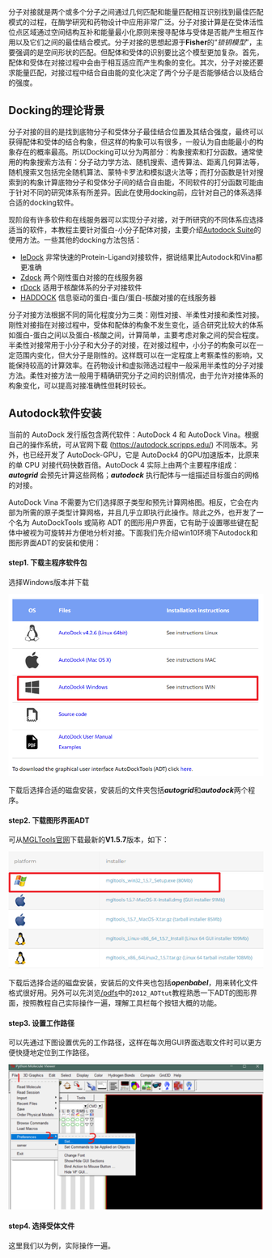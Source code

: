 分子对接就是两个或多个分子之间通过几何匹配和能量匹配相互识别找到最佳匹配模式的过程，在酶学研究和药物设计中应用非常广泛。分子对接计算是在受体活性位点区域通过空间结构互补和能量最小化原则来搜寻配体与受体是否能产生相互作用以及它们之间的最佳结合模式。分子对接的思想起源于**Fisher**的“*锁钥模型*”，主要强调的是空间形状的匹配。但配体和受体的识别要比这个模型更加复杂。首先，配体和受体在对接过程中会由于相互适应而产生构象的变化。其次，分子对接还要求能量匹配，对接过程中结合自由能的变化决定了两个分子是否能够结合以及结合的强度。

## Docking的理论背景

分子对接的目的是找到底物分子和受体分子最佳结合位置及其结合强度，最终可以获得配体和受体的结合构象，但这样的构象可以有很多，一般认为自由能最小的构象存在的概率最高。所以Docking可以分为两部分：构象搜索和打分函数。通常使用的构象搜索方法有：分子动力学方法、随机搜索、遗传算法、距离几何算法等，随机搜索又包括完全随机算法、蒙特卡罗法和模拟退火法等；而打分函数是针对搜索到的构象计算底物分子和受体分子间的结合自由能，不同软件的打分函数可能由于针对不同的研究体系有所差异。因此在使用docking前，应针对自己的体系选择合适的docking软件。

现阶段有许多软件和在线服务器可以实现分子对接，对于所研究的不同体系应选择适当的软件，本教程主要针对蛋白-小分子配体对接，主要介绍[Autodock Suite](https://ccsb.scripps.edu/projects/docking/)的使用方法。一些其他的docking方法包括：
* [leDock](http://www.lephar.com/software.htm) 非常快速的Protein-Ligand对接软件，据说结果比Autodock和Vina都更准确
* [Zdock](https://zdock.umassmed.edu/) 两个刚性蛋白对接的在线服务器
* [rDock](http://rdock.sourceforge.net/) 适用于核酸体系的分子对接软件
* [HADDOCK](http://milou.science.uu.nl/) 信息驱动的蛋白-蛋白/蛋白-核酸对接的在线服务器

分子对接方法根据不同的简化程度分为三类：刚性对接、半柔性对接和柔性对接。刚性对接指在对接过程中，受体和配体的构象不发生变化，适合研究比较大的体系如蛋白-蛋白之间以及蛋白-核酸之间，计算简单，主要考虑对象之间的契合程度。半柔性对接常用于小分子和大分子的对接，在对接过程中，小分子的构象可以在一定范围内变化，但大分子是刚性的。这样既可以在一定程度上考察柔性的影响，又能保持较高的计算效率。在药物设计和虚拟筛选过程中一般采用半柔性的分子对接方法。柔性对接方法一般用于精确研究分子之间的识别情况，由于允许对接体系的构象变化，可以提高对接准确性但耗时较长。

## Autodock软件安装

当前的 AutoDock 发行版包含两代软件：AutoDock 4 和 AutoDock Vina。根据自己的操作系统，可从官网下载 (https://autodock.scripps.edu/) 不同版本。另外，也已经开发了 AutoDock-GPU，它是 AutoDock4 的GPU加速版本，比原来的单 CPU 对接代码快数百倍。AutoDock 4 实际上由两个主要程序组成：***autogrid*** 会预先计算这些网格；***autodock*** 执行配体与一组描述目标蛋白的网格的对接。

AutoDock Vina 不需要为它们选择原子类型和预先计算网格图。相反，它会在内部为所需的原子类型计算网格，并且几乎立即执行此操作。除此之外，也开发了一个名为 AutoDockTools 或简称 ADT 的图形用户界面，它有助于设置哪些键在配体中被视为可旋转并方便地分析对接。下面我们先介绍win10环境下Autodock和图形界面ADT的安装和使用：

#### step1. 下载主程序软件包

选择Windows版本并下载

![dock1](https://github.com/YugroupSUStech/MDtutorial/blob/main/IMG/autodockwin.png)

下载后选择合适的磁盘安装，安装后的文件夹包括***autogrid***和***autodock***两个程序。

#### step2. 下载图形界面ADT

可从[MGLTools官网](https://ccsb.scripps.edu/mgltools/downloads/)下载最新的**V1.5.7**版本，如下：

![ADT](https://github.com/YugroupSUStech/MDtutorial/blob/main/IMG/adttools.png)

下载后选择合适的磁盘安装，安装后的文件夹也包括***openbabel***，用来转化文件格式很好用。另外可以先浏览[/pdfs](https://github.com/YugroupSUStech/MDtutorial/tree/main/pdfs)中的`2012_ADTtut`教程熟悉一下ADT的图形界面，按照教程自己实际操作一遍，理解工具栏每个按钮大概的功能。

#### step3. 设置工作路径

可以先通过下图设置优先的工作路径，这样在每次用GUI界面选取文件时可以更方便快捷地定位到工作路径。

![path](https://github.com/YugroupSUStech/MDtutorial/blob/main/IMG/setpath.png)

#### step4. 选择受体文件

这里我们以为例，实际操作一遍。
